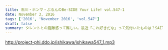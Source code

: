 ```yaml
---
title: 石川・ホンマ・ぶるんのBe-SIDE Your Life! vol.547-1
date: November 3, 2016
tags: ['2016', 'November 2016', 'vol.547']
draft: false
summary: タレントとの距離感って難しい。最近「これ好きだな」って気付いたものは？SAITO
---
```


http://project-phi.ddo.jp/ishikawa/ishikawa547_1.mp3